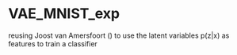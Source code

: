 # VAE_MNIST_exp
reusing Joost van Amersfoort () to use the latent variables p(z|x) as features to train a classifier
